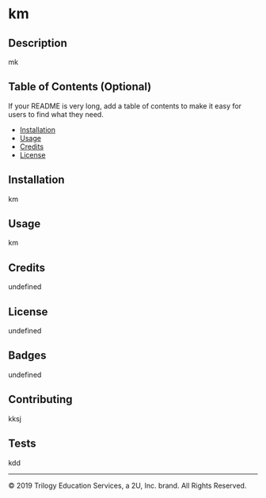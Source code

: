 # km


  ## Description 
  mk
  
  ## Table of Contents (Optional)
  
  If your README is very long, add a table of contents to make it easy for users to find what they need.
  
  * [Installation](#installation)
  * [Usage](#usage)
  * [Credits](#credits)
  * [License](#license)
  
  
  ## Installation
  km
  
  
  ## Usage 
  km
  
  
  
  ## Credits
  undefined
  
  
  
  
  ## License
  undefined
  
  
  ## Badges
  undefined
  
  
  
  
  ## Contributing
  kksj
  
  
  ## Tests
  kdd
  
  
  
  ---
  © 2019 Trilogy Education Services, a 2U, Inc. brand. All Rights Reserved.
  
  
